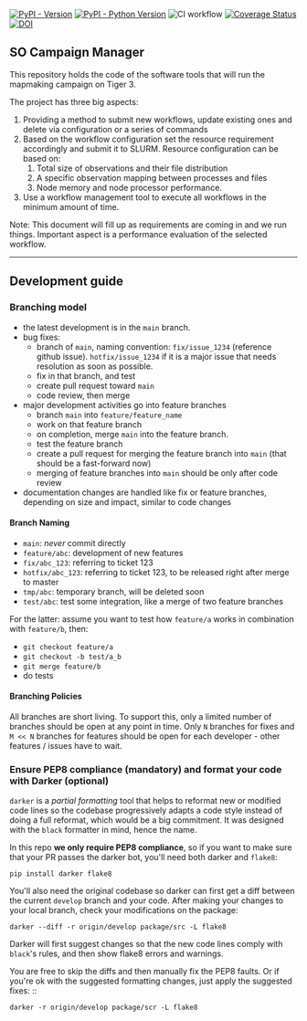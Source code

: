 [![PyPI - Version](https://img.shields.io/pypi/v/so_campaign_manager.svg)](https://pypi.org/project/so_campaign_manager)
[![PyPI - Python Version](https://img.shields.io/pypi/pyversions/so_campaign_manager.svg)](https://pypi.org/project/so_campaign_manager)
![CI workflow](https://github.com/simonsobs/so_campaign_manager/actions/workflows/test.yaml/badge.svg)
[![Coverage Status](https://coveralls.io/repos/github/simonsobs/so_campaign_manager/badge.svg?branch=main)](https://coveralls.io/github/simonsobs/so_campaign_manager?branch=main)
[![DOI](https://zenodo.org/badge/DOI/10.5281/zenodo.15784156.svg)](https://doi.org/10.5281/zenodo.15784156)


## SO Campaign Manager

This repository holds the code of the software tools that will run the mapmaking campaign on Tiger 3.

The project has three big aspects:
1. Providing a method to submit new workflows, update existing ones and delete via configuration or a series of commands
2. Based on the workflow configuration set the resource requirement accordingly and submit it to SLURM. Resource configuration can be based on:
    1. Total size of observations and their file distribution
    2. A specific observation mapping between processes and files
    3. Node memory and node processor performance.
3. Use a workflow management tool to execute all workflows in the minimum amount of time.

Note: This document will fill up as requirements are coming in and we run things. Important aspect is a performance evaluation of the selected workflow.

---

## Development guide

### Branching model

* the latest development is in the `main` branch.
* bug fixes:
  * branch of `main`, naming convention: `fix/issue_1234` (reference github issue). `hotfix/issue_1234` if it is a major issue that needs resolution as soon as possible.
  * fix in that branch, and test
  * create pull request toward `main`
  * code review, then merge  
* major development activities go into feature branches 
  * branch `main` into `feature/feature_name`
  * work on that feature branch
  * on completion, merge `main` into the feature branch.
  * test the feature branch
  * create a pull request for merging the feature branch into `main` (that should be a fast-forward now)
  * merging of feature branches into `main` should be only after code review 
* documentation changes are handled like fix or feature branches, depending on size and impact, similar to code changes

#### Branch Naming

 * `main`: *never* commit directly
 * `feature/abc`: development of new features
 * `fix/abc_123`: referring to ticket 123
 * `hotfix/abc_123`: referring to ticket 123, to be released right after merge to master
 * `tmp/abc`: temporary branch, will be deleted soon
 * `test/abc`: test some integration, like a merge of two feature branches

For the latter: assume you want to test how `feature/a` works in combination with `feature/b`, then:
 * `git checkout feature/a`
 * `git checkout -b test/a_b`
 * `git merge feature/b`
 * do tests  

#### Branching Policies

All branches are short living. To support this, only a limited number of branches should be open at any point in time. Only `N` branches for fixes and `M << N` branches for features should be open for each developer - other features / issues have to wait.
 

### Ensure PEP8 compliance (mandatory) and format your code with Darker (optional)

`darker` is a *partial formatting* tool that helps to reformat new or modified code lines so the codebase progressively adapts a code style instead of doing a full reformat, which would be a big commitment. It was designed with the ``black`` formatter in mind, hence the name.

In this repo **we only require PEP8 compliance**, so if you want to make sure that your PR passes the darker bot, you'll need both darker and `flake8`:

    pip install darker flake8


You'll also need the original codebase so darker can first get a diff between the current ``develop`` branch and your code.
After making your changes to your local branch, check your modifications on the package:

    darker --diff -r origin/develop package/src -L flake8

Darker will first suggest changes so that the new code lines comply with ``black``'s rules, and then show flake8 errors and warnings.

You are free to skip the diffs and then manually fix the PEP8 faults.
Or if you're ok with the suggested formatting changes, just apply the suggested fixes: ::

    darker -r origin/develop package/scr -L flake8


